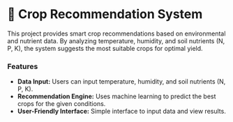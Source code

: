 <h1>🌱 Crop Recommendation System </h1>
This project provides smart crop recommendations based on environmental and nutrient data. By analyzing temperature, humidity, and soil nutrients (N, P, K), the system suggests the most suitable crops for optimal yield.

<h3> Features </h3>

- **Data Input:** Users can input temperature, humidity, and soil nutrients (N, P, K).
- **Recommendation Engine:** Uses machine learning to predict the best crops for the given conditions.
- **User-Friendly Interface:** Simple interface to input data and view results.

